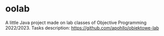 # oolab

A little Java project made on lab classes of Objective Programming 2022/2023.
Tasks description: https://github.com/apohllo/obiektowe-lab
